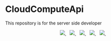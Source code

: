 # CloudComputeApi
This repository is for the server side developer
<br>
<p align='center'>
  <a href="https://expressjs.com/">
    <img src="https://img.shields.io/badge/Express.js-000000?style=for-the-badge&logo=express&logoColor=white" />        
  </a>&nbsp;&nbsp;
  <a href="https://nodejs.org/">
    <img src="https://img.shields.io/badge/Node.js-339933?style=for-the-badge&logo=node.js&logoColor=white" />
  </a>&nbsp;&nbsp;
  <a href="https://knexjs.org/">
    <img src="https://img.shields.io/badge/Knex.js-263B63?style=for-the-badge&logo=knex&logoColor=white" />
  </a>&nbsp;&nbsp;
  <a href="https://www.mysql.com/">
    <img src="https://img.shields.io/badge/MySQL-4479A1?style=for-the-badge&logo=mysql&logoColor=white" />
  </a>&nbsp;&nbsp;
  <a href="https://www.tensorflow.org/js">
    <img src="https://img.shields.io/badge/TensorFlow.js-FF6F00?style=for-the-badge&logo=tensorflow&logoColor=white" />
  </a>&nbsp;&nbsp;
</p>
